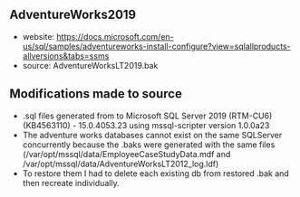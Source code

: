 ## AdventureWorks2019

- website: https://docs.microsoft.com/en-us/sql/samples/adventureworks-install-configure?view=sqlallproducts-allversions&tabs=ssms
- source: AdventureWorksLT2019.bak

## Modifications made to source

- .sql files generated from to Microsoft SQL Server 2019 (RTM-CU6) (KB4563110) - 15.0.4053.23 using mssql-scripter version 1.0.0a23
- The adventure works databases cannot exist on the same SQLServer concurrently because the .baks were generated with the same files (/var/opt/mssql/data/EmployeeCaseStudyData.mdf and /var/opt/mssql/data/AdventureWorksLT2012_log.ldf)
- To restore them I had to delete each existing db from restored .bak and then recreate individually.
